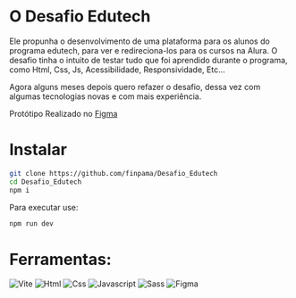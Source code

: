 # O Desafio Edutech
Ele propunha o desenvolvimento de uma plataforma para os alunos do programa edutech, para ver e redireciona-los para os cursos na Alura. O desafio tinha o intuito de testar tudo que foi aprendido durante o programa, como Html, Css, Js, Acessibilidade, Responsividade, Etc...

Agora alguns meses depois quero refazer o desafio, dessa vez com algumas tecnologias novas e com mais experiência.

Protótipo Realizado no [Figma](https://www.figma.com/file/lbkBNPwZhQNUHpAaOxnDyw/Edutech?node-id=0%3A1)

# Instalar
```bash
git clone https://github.com/finpama/Desafio_Edutech
cd Desafio_Edutech
npm i

```
Para executar use:
```bash
npm run dev

```

# Ferramentas:
![Vite](https://img.shields.io/badge/Vite-ae00ff?style=for-the-badge&logo=vite&logoColor=white)
![Html](https://img.shields.io/badge/HTML5-E34F26?style=for-the-badge&logo=html5&logoColor=white)
![Css](https://img.shields.io/badge/CSS3-1572B6?style=for-the-badge&logo=css3&logoColor=white)
![Javascript](https://img.shields.io/badge/JavaScript-F7DF1E?style=for-the-badge&logo=javascript&logoColor=black)
![Sass](https://img.shields.io/badge/Sass-CC6699?style=for-the-badge&logo=sass&logoColor=white)
![Figma](https://img.shields.io/badge/Figma-1F93FF?style=for-the-badge&logo=figma&logoColor=white)

